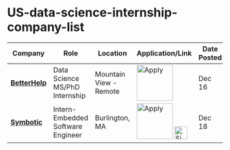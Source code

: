 # US-data-science-internship-company-list


| Company | Role | Location | Application/Link | Date Posted |
| ------- | ---- | -------- | ---------------- | ----------- |
| **[BetterHelp](https://ai-jobs.net/jobs-at-betterhelp/)** | Data Science MS/PhD Internship | Mountain View - Remote | <a href="[https://boards.greenhouse.io/talos/jobs/5039742004?utm_source=Simplify&ref=Simplify](https://apply.workable.com/betterhelp/j/D56B23DD77/apply/?ref=ai-jobs.net&source=ai-jobs.net&utm_source=ai-jobs.net&utm_campaign=ai-jobs.net)"><img src="https://i.imgur.com/w6lyvuC.png" width="84" alt="Apply"></a> | Dec 16 |
| **[Symbotic](https://simplify.jobs/c/symbotic)** | Intern-Embedded Software Engineer | Burlington, MA | <a href="https://symbotic.wd1.myworkdayjobs.com/en-US/Symbotic/job/USA-Wilmington--MA---HQ/Intern--Embedded-Software-Engineer_R2805?utm_source=Simplify&ref=Simplify"><img src="https://i.imgur.com/w6lyvuC.png" width="84" alt="Apply"></a> <a href="https://simplify.jobs/p/13973e4f-0c74-4329-9b63-66f356d23bb7?utm_source=GHList"><img src="https://i.imgur.com/aVnQdox.png" width="30" alt="Simplify"></a> | Dec 18 |
